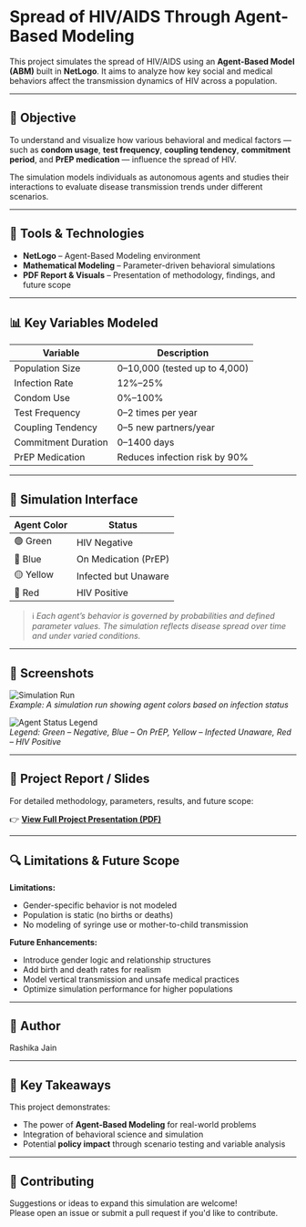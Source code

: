 # Spread of HIV/AIDS Through Agent-Based Modeling

This project simulates the spread of HIV/AIDS using an **Agent-Based Model (ABM)** built in **NetLogo**. It aims to analyze how key social and medical behaviors affect the transmission dynamics of HIV across a population.

---

## 🎯 Objective

To understand and visualize how various behavioral and medical factors — such as **condom usage**, **test frequency**, **coupling tendency**, **commitment period**, and **PrEP medication** — influence the spread of HIV. 

The simulation models individuals as autonomous agents and studies their interactions to evaluate disease transmission trends under different scenarios.

---

## 🧰 Tools & Technologies

- **NetLogo** – Agent-Based Modeling environment
- **Mathematical Modeling** – Parameter-driven behavioral simulations
- **PDF Report & Visuals** – Presentation of methodology, findings, and future scope

---

## 📊 Key Variables Modeled

| Variable | Description |
|----------|-------------|
| Population Size | 0–10,000 (tested up to 4,000) |
| Infection Rate | 12%–25% |
| Condom Use | 0%–100% |
| Test Frequency | 0–2 times per year |
| Coupling Tendency | 0–5 new partners/year |
| Commitment Duration | 0–1400 days |
| PrEP Medication | Reduces infection risk by 90% |

---

## 🎨 Simulation Interface

| Agent Color | Status |
|-------------|--------|
| 🟢 Green | HIV Negative |
| 🔵 Blue | On Medication (PrEP) |
| 🟡 Yellow | Infected but Unaware |
| 🔴 Red | HIV Positive |

> ℹ️ *Each agent’s behavior is governed by probabilities and defined parameter values. The simulation reflects disease spread over time and under varied conditions.*

---

## 📸 Screenshots

![Simulation Run](images/simulation_example.jpg)  
*Example: A simulation run showing agent colors based on infection status*

![Agent Status Legend](images/agent_legend.jpg)  
*Legend: Green – Negative, Blue – On PrEP, Yellow – Infected Unaware, Red – HIV Positive*

---

## 📄 Project Report / Slides

For detailed methodology, parameters, results, and future scope:

👉 [**View Full Project Presentation (PDF)**](ABM_HIV_Presentation.pdf)

---

## 🔍 Limitations & Future Scope

**Limitations:**
- Gender-specific behavior is not modeled
- Population is static (no births or deaths)
- No modeling of syringe use or mother-to-child transmission

**Future Enhancements:**
- Introduce gender logic and relationship structures
- Add birth and death rates for realism
- Model vertical transmission and unsafe medical practices
- Optimize simulation performance for higher populations

---

## 👤 Author
Rashika Jain

---

## 🧠 Key Takeaways

This project demonstrates:
- The power of **Agent-Based Modeling** for real-world problems  
- Integration of behavioral science and simulation  
- Potential **policy impact** through scenario testing and variable analysis

---

## 🤝 Contributing

Suggestions or ideas to expand this simulation are welcome!  
Please open an issue or submit a pull request if you'd like to contribute.
